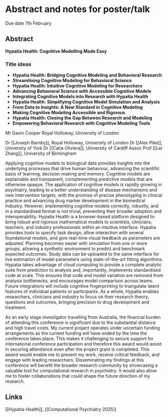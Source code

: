 # Abstract and notes for poster/talk

Due date 7th February

## Abstract

**Hypatia Health: Cognitive Modelling Made Easy**

### Title ideas

- **Hypatia Health: Bridging Cognitive Modeling and Behavioral Research**
- **Streamlining Cognitive Modeling for Behavioral Science**
- **Hypatia Health: Intuitive Cognitive Modeling for Researchers**
- **Advancing Behavioral Science with Accessible Cognitive Models**
- **Integrating Cognitive Models into Research with Hypatia Health**
- **Hypatia Health: Simplifying Cognitive Model Simulation and Analysis**
- **From Data to Insights: A New Standard in Cognitive Modeling**
- **Making Cognitive Modeling Accessible and Rigorous**
- **Hypatia Health: Closing the Gap Between Research and Modeling**
- **Empowering Behavioral Research with Cognitive Modeling Tools**


Mr Gavin Cooper
Royal Holloway, University of London


Dr [[Joseph Barnby]], Royal Holloway, University of London
Dr [[Alex Pike]], University of York
Dr [[Catia Oliviera]], University of Cardiff
Assoc Prof [[Lei Zhang]], University of Birmingham

Applying cognitive models to biological data provides insights into the underlying processes that drive human behaviour, advancing the scientific basis of learning, decision-making and memory. Cognitive models are explainable and transparent, complementing predictive models that are otherwise opaque. The application of cognitive models is rapidly growing in psychiatry, leading to a better understanding of disease mechanisms and new intervention targets, with the promise of precise phenotyping in clinical practice and advancing drug marker development in the biomedical industry. However, implementing cognitive models correctly, robustly, and in a standardised format is not trivial, preventing their broader adoption and interoperability. Hypatia Health is a browser-based platform designed to bring robust and rigorous mathematical models to scientists, clinicians, teachers, and industry professionals within an intuitive interface. Hypatia provides tools to specify task design, allow interaction with several foundational models, and give real-time visual feedback as parameters are adjusted. Planning becomes easier with simulation from one or more groups, allowing a synthetic environment to predict and benchmark expected outcomes. Study data can be uploaded to the same interface for live estimation of model parameters using state-of-the-art fitting algorithms. Hypatia takes advantage of cloud computing to provide a complete analytic suite from prediction to analysis and, importantly, implements standardised code at scale. This ensures that code and model variation are removed from analysis bottlenecks, and encourages model comparison across teams. Future integrations will include cognitive fingerprinting to triangulate latent features of individual patients or participants. As a whole, Hypatia enables researchers, clinicians and industry to focus on their research theory, questions and outcomes, bringing precision to drug development and treatment.


As an early stage investigator travelling from Australia, the financial burden of attending this conference is significant due to the substantial distance and high travel costs. My current project operates under uncertain funding arrangements as the current funding will have ended by the time the conference takes place. This makes it challenging to secure support for international conference participation and therefore this award would assist in securing attendance even after the project grant is completed. This award would enable me to present my work, receive critical feedback, and engage with leading researchers. Disseminating my findings at this conference will benefit the broader research community by showcasing a valuable tool for computational research in psychiatry. It would also allow me to foster collaborations that could shape the future direction of my research.


## Links

[[Hypatia Health]], [[Computational Psychiatry 2025]]